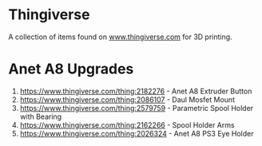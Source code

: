 # Thingiverse

A collection of items found on www.thingiverse.com for 3D printing.

# Anet A8 Upgrades

1. https://www.thingiverse.com/thing:2182276 - Anet A8 Extruder Button
2. https://www.thingiverse.com/thing:2086107 - Daul Mosfet Mount
3. https://www.thingiverse.com/thing:2579759 - Parametric Spool Holder with Bearing
4. https://www.thingiverse.com/thing:2162266 - Spool Holder Arms
5. https://www.thingiverse.com/thing:2026324 - Anet A8 PS3 Eye Holder

